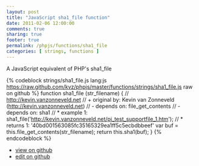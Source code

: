 ```yaml
---
layout: post
title: "JavaScript sha1_file function"
date: 2011-02-06 12:00:00
comments: true
sharing: true
footer: true
permalink: /phpjs/functions/sha1_file
categories: [ strings, functions ]
---
```

A JavaScript equivalent of PHP's sha1_file
<!-- more -->
{% codeblock strings/sha1_file.js lang:js https://raw.github.com/kvz/phpjs/master/functions/strings/sha1_file.js raw on github %}
function sha1_file (str_filename) {
    // http://kevin.vanzonneveld.net
    // +   original by: Kevin van Zonneveld (http://kevin.vanzonneveld.net)
    // -    depends on: file_get_contents
    // -    depends on: sha1
    // *     example 1: sha1_file('http://kevin.vanzonneveld.net/pj_test_supportfile_1.htm');
    // *     returns 1: '40bd001563085fc35165329ea1ff5c5ecbdbbeef'
    var buf = this.file_get_contents(str_filename);
    return this.sha1(buf);
}
{% endcodeblock %}
<ul>
 <li><a href="https://github.com/kvz/phpjs/blob/master/functions/strings/sha1_file.js">view on github</a></li>
 <li><a href="https://github.com/kvz/phpjs/edit/master/functions/strings/sha1_file.js">edit on github</a></li>
</ul>
